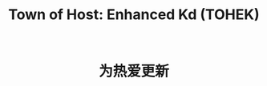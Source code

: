 
<h1 align="center">Town of Host: Enhanced Kd (TOHEK)</h1>

<br>

<h1 align="center">为热爱更新</h1>

<br>
